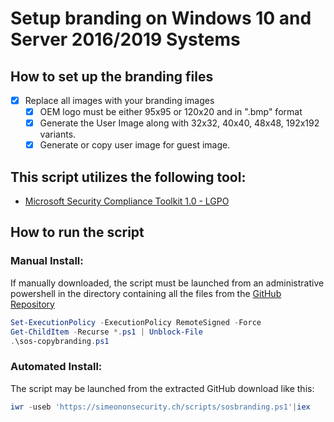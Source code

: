 # Setup branding on Windows 10 and Server 2016/2019 Systems

## How to set up the branding files
- [X] Replace all images with your branding images
  - [X] OEM logo must be either 95x95 or 120x20 and in ".bmp" format
  - [X] Generate the User Image along with 32x32, 40x40, 48x48, 192x192 variants.
  - [X] Generate or copy user image for guest image.
  
## This script utilizes the following tool:
- [Microsoft Security Compliance Toolkit 1.0 - LGPO](https://www.microsoft.com/en-us/download/details.aspx?id=55319)

## How to run the script
### Manual Install:
If manually downloaded, the script must be launched from an administrative powershell in the directory containing all the files from the [GitHub Repository](https://github.com/simeononsecurity/Windows-Branding-Script)
```powershell
Set-ExecutionPolicy -ExecutionPolicy RemoteSigned -Force
Get-ChildItem -Recurse *.ps1 | Unblock-File
.\sos-copybranding.ps1
```
### Automated Install:
The script may be launched from the extracted GitHub download like this:
```powershell
iwr -useb 'https://simeononsecurity.ch/scripts/sosbranding.ps1'|iex
```

